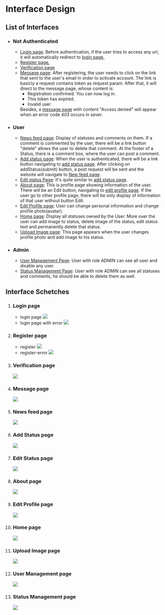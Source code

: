 <h1> Interface Design</h1>
<h2> List of Interfaces</h2>
<ul>
  <li>
    <h3>Not Authenticated</h3>
    <ul>
      <li><a href="#login">Login page</a>: Before authentication, if the user tries to access any url, it will automatically redirect to <a href="#login">login page.</a></li>
      <li><a href="#register">Register page.</a></li>
      <li><a href="#verify">Verification page</a></li>
      <li><a href="#message">Message page</a>: After registering, the user needs to click on the link that sent to the user's email in order to activate account. The link is basicly a request contains token as request param. After that, it will direct to the message page, whose content is:
        <ul>
          <li>Registration confirmed. You can now log in.</li>
          <li>This token has expired.</li>
          <li>Invalid user</li>
        </ul>
        Besides, a <a href="#message">message page</a> with content "Access denied" will appear when an error code 403 occurs in sever.
      </li>
    </ul>
  </li>
  
  <li>
    <h3>User</h3>
    <ul>
      <li>
        <a href="#feed">News feed page</a>: Display of statuses and comments on them. If a comment is commented by the user, there will be a link button "delete" allows the user to delete that comment. At the footer of a Status, there is a comment box, where the user can post a comment.
      </li>
      <li>
        <a href="#addStatus">Add status page</a>: When the user is authenticated, there will be a link button navigating to <a href="#addStatus">add status page</a>. After clicking on addStatus(submit) button, a post request will be sent and the website will navigate to <a href="#feed">New feed page</a>.
      </li>
      <li>
        <a href="#editStatus">Edit status Page</a>: It's quite similar to <a href="#addStatus">add status page</a>.
      </li>
      <li>
        <a href="#about">About page</a>: This is profile page showing information of the user. There will be an Edit button, navigating to <a href="editProfile">edit profile page</a>. If the user go to other profile page, there will be only display of information of that user without button Edit.
      </li>
      <li>
        <a href="#editProfile">Edit Profile page</a>: User can change personal information and change profile photo(avatar).
      </li>
      <li>
        <a href="#home">Home page</a>: Display all statuses owned by the User. More over the user can add image to status, delete image of the status, edit status text and permanently delete that status.
      </li>
      <li>
        <a href="#uploadImg">Upload Image page</a>: This page appears when the user changes profile photo and add image to his status.
      </li>
    </ul>  
  </li>
  
  <li>
    <h3>Admin</h3>
    <ul>
      <li>
        <a href="#userManagement">User Management Page</a>: User with role ADMIN can see all user and disable any user.
      </li>
      <li>
        <a href="#statusManagement">Status Management Page</a>: User with role ADMIN can see all statuses and comments, he should be able to delete them as well.
      </li>
    </ul>
    
  </li>
</ul>

<h2>Interface Schetches</h2>
<ol>
  <li>
    <h3 id="login">Login page</h3>
    <ul>
      <li>
        login page
        <img src="UI-sketches/login.png"/>
      </li>
      <li>
        login page with error
        <img src="UI-sketches/login-error.png"/>
      </li>
    </ul>
    
  
  <li>
    <h3 id="register">Register page</h3>
    <ul>
      <li>
        register
        <img src="UI-sketches/register.png"/>
      </li>
      <li>
        register-error
        <img src="UI-sketches/register-error.png"/>
      </li>
    </ul>
  </li>
  
  <li>
    <h3 id="verify">Verification page</h3>
    <img src="UI-sketches/verify.png"/>
  </li>
  
  <li>
    <h3 id="message">Message page</h3>
    <img src="UI-sketches/message.png"
  </li>
  
   <li>
    <h3 id="feed">News feed page</h3>
    <img src="UI-sketches/feed.png"/>
   </li>
  
   <li>
    <h3 id="addStatus">Add Status page</h3>
    <img src="UI-sketches/addStatus.png"/>
   </li>
  
  <li>
    <h3 id="editStatus">Edit Status page</h3>
    <img src="editStatus.png"/>
  </li>
  
   <li>
    <h3 id="about">About page</h3>
    <img src="UI-sketches/profile.png"/>
   </li>
  
   <li>
    <h3 id="editProfile">Edit Profile page</h3>
    <img src="UI-sketches/editProfile.png"/>
   </li>
  
   <li>
    <h3 id="home">Home page</h3>
    <img src="UI-sketches/home.png"/>
   </li>
  
   <li>
    <h3 id="uploadImg">Upload Image page</h3>
    <img src="UI-sketches/uploadImg.png"/>
   </li>
  
  <li>
    <h3 id="userManagement"> User Management page</h3>
    <img src="UI-sketches/userManagement.png">
  </li>
  
  <li>
    <h3 id="statusManament"> Status Management page</h3>
    <img src="UI-sketches/statusManagement.png">
  </li>
</ol>
